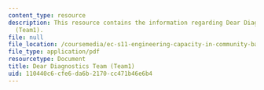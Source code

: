 ```yaml
---
content_type: resource
description: This resource contains the information regarding Dear Diagnostics Team
  (Team1).
file: null
file_location: /coursemedia/ec-s11-engineering-capacity-in-community-based-healthcare-fall-2005/110440c6cfe6da6b2170cc471b46e6b4_MITEC_S11F05_dlg_mod1_1_qu.pdf
file_type: application/pdf
resourcetype: Document
title: Dear Diagnostics Team (Team1)
uid: 110440c6-cfe6-da6b-2170-cc471b46e6b4
---
```

